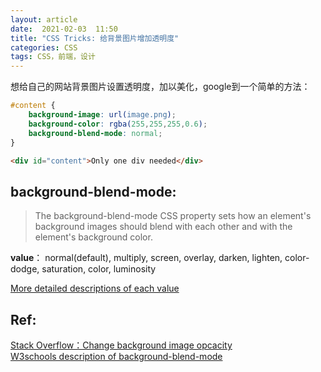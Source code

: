 ```yaml
---
layout: article
date:  2021-02-03  11:50
title: "CSS Tricks: 给背景图片增加透明度"
categories: CSS
tags: CSS，前端，设计
---
```



想给自己的网站背景图片设置透明度，加以美化，google到一个简单的方法：

```css
#content {
    background-image: url(image.png);
    background-color: rgba(255,255,255,0.6);
    background-blend-mode: normal;
}
```
```html
<div id="content">Only one div needed</div>
```

## background-blend-mode:

>The background-blend-mode CSS property sets how an element's background images should blend with each other and with the element's background color.

**value**： normal(default), multiply, screen, overlay, darken, lighten, color-dodge, saturation, color, luminosity

<a href="https://www.w3schools.com/cssref/pr_background-blend-mode.asp"> More detailed descriptions of each value</a><br>


## Ref:
<a href="https://stackoverflow.com/questions/12605908/change-background-image-opacity">Stack Overflow：Change background image opcacity</a><br>
<a href="https://www.w3schools.com/cssref/pr_background-blend-mode.asp"> W3schools description of background-blend-mode</a><br>






